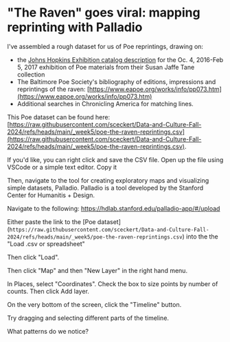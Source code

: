 # "The Raven" goes viral: mapping reprinting with Palladio


I've assembled a rough dataset for us of Poe reprintings, drawing on:

+ the [Johns Hopkins Exhibition catalog description](https://exhibits.library.jhu.edu/exhibits/show/enigmatic-edgar/master-of-variety/the-raven) for the Oc. 4, 2016-Feb 5, 2017 exhibition of Poe materials from their Susan Jaffe Tane collection
+ The Baltimore Poe Society's bibliography of editions, impressions and reprintings of the raven: [https://www.eapoe.org/works/info/pp073.htm](https://www.eapoe.org/works/info/pp073.htm)
+ Additional searches in Chronicling America for matching lines.

This Poe dataset can be found here: [https://raw.githubusercontent.com/sceckert/Data-and-Culture-Fall-2024/refs/heads/main/_week5/poe-the-raven-reprintings.csv](https://raw.githubusercontent.com/sceckert/Data-and-Culture-Fall-2024/refs/heads/main/_week5/poe-the-raven-reprintings.csv).

If you'd like, you can right click and save the CSV file. Open up the file using VSCode or a simple text editor. Copy it

Then, navigate to the tool for creating exploratory maps and visualizing simple datasets, Palladio. Palladio is a tool developed by the Stanford Center for Humanitis + Design. 

Navigate to the following: https://hdlab.stanford.edu/palladio-app/#/upload

Either paste the link to the [Poe dataset] (`https://raw.githubusercontent.com/sceckert/Data-and-Culture-Fall-2024/refs/heads/main/_week5/poe-the-raven-reprintings.csv`) into the the "Load .csv or spreadsheet"

Then click "Load".

Then click "Map" and then "New Layer" in the right hand menu.

In Places, select "Coordinates". Check the box to size points by number of counts. Then click Add layer.

On the very bottom of the screen, click the "Timeline" button.

Try dragging and selecting different parts of the timeline.

What patterns do we notice?